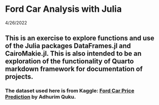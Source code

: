 Ford Car Analysis with Julia
================
4/26/2022

## This is an exercise to explore functions and use of the Julia packages DataFrames.jl and CairoMakie.jl. This is also intended to be an exploration of the functionality of Quarto markdown framework for documentation of projects.



### The dataset used here is from Kaggle: [Ford Car Price Prediction](https://www.kaggle.com/datasets/adhurimquku/ford-car-price-prediction) by Adhurim Quku.